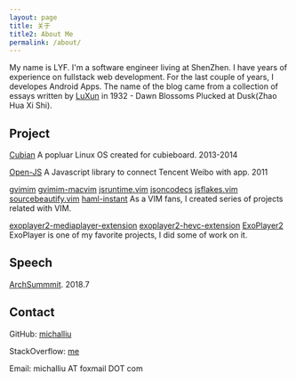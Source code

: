 ```yaml
---
layout: page
title: 关于
title2: About Me
permalink: /about/
---
```


My name is LYF. I'm a software engineer living at ShenZhen. I have years of experience on fullstack web development. For the last couple of years, I developes Android Apps. The name of the blog came from a collection of essays written by [LuXun](https://en.wikipedia.org/wiki/Lu_Xun) in 1932 - Dawn Blossoms Plucked at Dusk(Zhao Hua Xi Shi).

Project
--------
[Cubian](http://cubian.org) A popluar Linux OS created for cubieboard. 2013-2014

[Open-JS](https://github.com/michalliu/open-js) A Javascript library to connect Tencent Weibo with app. 2011

[gvimim](https://github.com/michalliu/gvimim) [gvimim-macvim](https://github.com/michalliu/gvimim-macvim) [jsruntime.vim](https://github.com/michalliu/jsruntime.vim) [jsoncodecs](https://github.com/michalliu/jsoncodecs.vim) [jsflakes.vim](https://github.com/michalliu/jsflakes.vim) [sourcebeautify.vim](https://github.com/michalliu/sourcebeautify.vim) [haml-instant](https://github.com/michalliu/haml-instant) As a VIM fans, I created series of projects related with VIM.

[exoplayer2-mediaplayer-extension](https://github.com/michalliu/exoplayer2-mediaplayer-extension) [exoplayer2-hevc-extension](https://github.com/michalliu/exoplayer2-hevc-extension) [ExoPlayer2](https://github.com/michalliu/Google_ExoPlayer) ExoPlayer is one of my favorite projects, I did some of work on it.

Speech
------
[ArchSummmit](https://sz2018.archsummit.com/presentation/774). 2018.7

Contact
--------
GitHub: [michalliu](https://github.com/michalliu)

StackOverflow: [me](https://stackoverflow.com/users/897889/)

Email: michalliu AT foxmail DOT com

